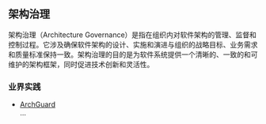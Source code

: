 ## 架构治理
架构治理（Architecture Governance）是指在组织内对软件架构的管理、监督和控制过程。它涉及确保软件架构的设计、实施和演进与组织的战略目标、业务需求和质量标准保持一致。架构治理的目的是为软件系统提供一个清晰的、一致的和可维护的架构框架，同时促进技术创新和灵活性。

### 业界实践
- [ArchGuard](https://archguard.org/)    
...